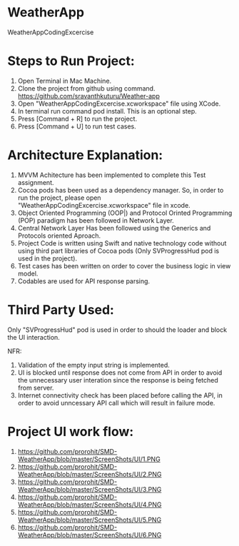 # WeatherApp
WeatherAppCodingExcercise

# Steps to Run Project:
1. Open Terminal in Mac Machine.
2. Clone the project from github using command.
  https://github.com/sravanthkuturu/Weather-app
3. Open  "WeatherAppCodingExcercise.xcworkspace" file using XCode.
4. In terminal run command pod install. This is an optional step.
4. Press [Command + R] to run the project.
5. Press [Command + U] to run test cases.

# Architecture Explanation:
1. MVVM Achitecture has been implemented to complete this Test assignment.
2. Cocoa pods has been used as a dependency manager. So, in order to run the project, please open "WeatherAppCodingExcercise.xcworkspace" file in xcode.
3. Object Oriented Programming (OOP|) and  Protocol Orinted Programming  (POP) paradigm has been followed in Network Layer.
4. Central Network Layer Has been followed using the Generics and Protocols oriented Aproach.
5. Project Code is written using Swift and native technology code without using third part libraries of Cocoa pods (Only SVProgressHud pod is used in the project).
6. Test cases has been written on order to cover the business logic in view model.
7. Codables are used for API response parsing.

# Third Party Used:
Only "SVProgressHud" pod is used in order to should the loader and block the UI interaction.

NFR:
1. Validation of the empty input string is implemented.
2. UI is blocked until response does not come from API in order to avoid the unnecessary user interation since the response is being fetched from server.
3. Internet connectivity check has been placed before calling the API, in order to avoid unncessary API call which will result in failure mode.

    
# Project UI work flow:

1. https://github.com/prorohit/SMD-WeatherApp/blob/master/ScreenShots/UI/1.PNG
2. https://github.com/prorohit/SMD-WeatherApp/blob/master/ScreenShots/UI/2.PNG
3. https://github.com/prorohit/SMD-WeatherApp/blob/master/ScreenShots/UI/3.PNG
4. https://github.com/prorohit/SMD-WeatherApp/blob/master/ScreenShots/UI/4.PNG
5. https://github.com/prorohit/SMD-WeatherApp/blob/master/ScreenShots/UI/5.PNG
6. https://github.com/prorohit/SMD-WeatherApp/blob/master/ScreenShots/UI/6.PNG

